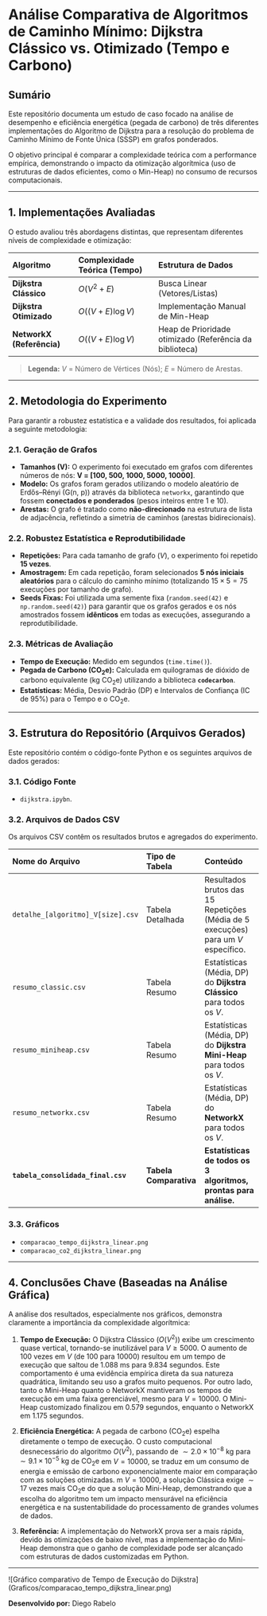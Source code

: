 # Análise Comparativa de Algoritmos de Caminho Mínimo: Dijkstra Clássico vs. Otimizado (Tempo e Carbono)

## Sumário

Este repositório documenta um estudo de caso focado na análise de desempenho e eficiência energética (pegada de carbono) de três diferentes implementações do Algoritmo de Dijkstra para a resolução do problema de Caminho Mínimo de Fonte Única (SSSP) em grafos ponderados.

O objetivo principal é comparar a complexidade teórica com a performance empírica, demonstrando o impacto da otimização algorítmica (uso de estruturas de dados eficientes, como o Min-Heap) no consumo de recursos computacionais.

---

## 1. Implementações Avaliadas

O estudo avaliou três abordagens distintas, que representam diferentes níveis de complexidade e otimização:

| Algoritmo | Complexidade Teórica (Tempo) | Estrutura de Dados |
| :--- | :--- | :--- |
| **Dijkstra Clássico** | $O(V^2 + E)$ | Busca Linear (Vetores/Listas) |
| **Dijkstra Otimizado** | $O((V + E) \log V)$ | Implementação Manual de Min-Heap |
| **NetworkX (Referência)** | $O((V + E) \log V)$ | Heap de Prioridade otimizado (Referência da biblioteca) |

> **Legenda:** $V$ = Número de Vértices (Nós); $E$ = Número de Arestas.

---

## 2. Metodologia do Experimento

Para garantir a robustez estatística e a validade dos resultados, foi aplicada a seguinte metodologia:

### 2.1. Geração de Grafos

* **Tamanhos (V):** O experimento foi executado em grafos com diferentes números de nós: **V = [100, 500, 1000, 5000, 10000]**.
* **Modelo:** Os grafos foram gerados utilizando o modelo aleatório de Erdős–Rényi (G(n, p)) através da biblioteca `networkx`, garantindo que fossem **conectados e ponderados** (pesos inteiros entre 1 e 10).
* **Arestas:** O grafo é tratado como **não-direcionado** na estrutura de lista de adjacência, refletindo a simetria de caminhos (arestas bidirecionais).

### 2.2. Robustez Estatística e Reprodutibilidade

* **Repetições:** Para cada tamanho de grafo ($V$), o experimento foi repetido **15 vezes**.
* **Amostragem:** Em cada repetição, foram selecionados **5 nós iniciais aleatórios** para o cálculo do caminho mínimo (totalizando $15 \times 5 = 75$ execuções por tamanho de grafo).
* **Seeds Fixas:** Foi utilizada uma semente fixa (`random.seed(42)` e `np.random.seed(42)`) para garantir que os grafos gerados e os nós amostrados fossem **idênticos** em todas as execuções, assegurando a reprodutibilidade.

### 2.3. Métricas de Avaliação

* **Tempo de Execução:** Medido em segundos (`time.time()`).
* **Pegada de Carbono ($\text{CO}_2\text{e}$):** Calculada em quilogramas de dióxido de carbono equivalente ($\text{kg}$ $\text{CO}_2\text{e}$) utilizando a biblioteca **`codecarbon`**.
* **Estatísticas:** Média, Desvio Padrão (DP) e Intervalos de Confiança (IC de 95%) para o Tempo e o $\text{CO}_2\text{e}$.

---

## 3. Estrutura do Repositório (Arquivos Gerados)

Este repositório contém o código-fonte Python e os seguintes arquivos de dados gerados:

### 3.1. Código Fonte

* `dijkstra.ipybn`.

### 3.2. Arquivos de Dados CSV

Os arquivos CSV contêm os resultados brutos e agregados do experimento.

| Nome do Arquivo | Tipo de Tabela | Conteúdo |
| :--- | :--- | :--- |
| `detalhe_[algoritmo]_V[size].csv` | Tabela Detalhada | Resultados brutos das 15 Repetições (Média de 5 execuções) para um $V$ específico. |
| `resumo_classic.csv` | Tabela Resumo | Estatísticas (Média, DP) do **Dijkstra Clássico** para todos os $V$. |
| `resumo_miniheap.csv` | Tabela Resumo | Estatísticas (Média, DP) do **Dijkstra Mini-Heap** para todos os $V$. |
| `resumo_networkx.csv` | Tabela Resumo | Estatísticas (Média, DP) do **NetworkX** para todos os $V$. |
| **`tabela_consolidada_final.csv`** | **Tabela Comparativa** | **Estatísticas de todos os 3 algoritmos, prontas para análise.** |

### 3.3. Gráficos

* `comparacao_tempo_dijkstra_linear.png`
* `comparacao_co2_dijkstra_linear.png`

---

## 4. Conclusões Chave (Baseadas na Análise Gráfica)

A análise dos resultados, especialmente nos gráficos, demonstra claramente a importância da complexidade algorítmica:

1.  **Tempo de Execução:** O Dijkstra Clássico $(O(V^2))$ exibe um crescimento quase vertical, tornando-se inutilizável para $V \ge 5000$. O aumento de 100 vezes em $V$ (de 100 para 10000) resultou em um tempo de execução que saltou de $1.088\text{ ms}$ para $9.834$ segundos. Este comportamento é uma evidência empírica direta da sua natureza quadrática, limitando seu uso a grafos muito pequenos. 
Por outro lado, tanto o Mini-Heap quanto o NetworkX mantiveram os tempos de execução em uma faixa gerenciável, mesmo para $V=10000$. O Mini-Heap customizado finalizou em $0.579$ segundos, enquanto o NetworkX em $1.175$ segundos.

2.  **Eficiência Energética:** A pegada de carbono ($\text{CO}_2\text{e}$) espelha diretamente o tempo de execução. O custo computacional desnecessário do algoritmo $O(V^2)$, passando de $\sim 2.0 \times 10^{-8} \text{ kg}$ para $\sim 9.1 \times 10^{-5} \text{ kg}$ de $\text{CO}_2\text{e}$ em $V=10000$, se traduz em um consumo de energia e emissão de carbono exponencialmente maior em comparação com as soluções otimizadas. m $V=10000$, a solução Clássica exige $\sim 17$ vezes mais $\text{CO}_2\text{e}$ do que a solução Mini-Heap, demonstrando que a escolha do algoritmo tem um impacto mensurável na eficiência energética e na sustentabilidade do processamento de grandes volumes de dados.

3.  **Referência:** A implementação do NetworkX prova ser a mais rápida, devido às otimizações de baixo nível, mas a implementação do Mini-Heap demonstra que o ganho de complexidade pode ser alcançado com estruturas de dados customizadas em Python.

---
![Gráfico comparativo de Tempo de Execução do Dijkstra] (Graficos/comparacao_tempo_dijkstra_linear.png)

**Desenvolvido por:** Diego Rabelo

